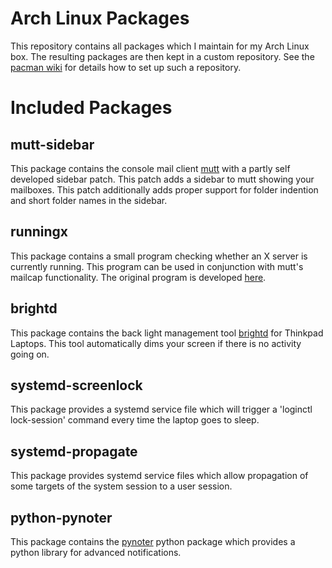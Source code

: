 Arch Linux Packages
===================

This repository contains all packages which I maintain for my Arch Linux box.
The resulting packages are then kept in a custom repository. See the 
[pacman wiki](https://wiki.archlinux.org/index.php/Pacman_tips#Custom_local_repository
"Pacman - custom local repository") for details how to set up such a repository.

Included Packages
=================

mutt-sidebar
------------
This package contains the console mail client [mutt](http://www.mutt.org/ "mutt") with
a partly self developed sidebar patch. This patch adds a sidebar to mutt showing your
mailboxes. This patch additionally adds proper support for folder indention and short
folder names in the sidebar.


runningx
--------
This package contains a small program checking whether an X server is currently running.
This program can be used in conjunction with mutt's mailcap functionality. The original
program is developed [here](http://www.fiction.net/blong/programs/mutt/autoview/RunningX.c).


brightd
-------
This package contains the back light management tool
[brightd](http://www.pberndt.com/Programme/Linux/brightd/index.html# "brightd") for
Thinkpad Laptops. This tool automatically dims your screen if there is no activity
going on.


systemd-screenlock
------------------
This package provides a systemd service file which will trigger a 'loginctl lock-session'
command every time the laptop goes to sleep.


systemd-propagate
-----------------
This package provides systemd service files which allow propagation of some targets of the
system session to a user session.


python-pynoter
--------------
This package contains the [pynoter](https://github.com/l3nkz/pynoter "pynoter") python package
which provides a python library for advanced notifications.
